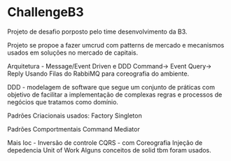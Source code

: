 # ChallengeB3
Projeto de desafio porposto pelo time desenvolvimento da B3.

Projeto se propoe a fazer umcrud com patterns de mercado e mecanismos usados em soluções no mercado de capitais.

Arquitetura - Message/Event Driven e DDD
Command-> Event
Query-> Reply
Usando  Filas do RabbiMQ para coreografia do ambiente.

DDD - modelagem de software que segue um conjunto de práticas com 
objetivo de facilitar a implementação de complexas regras e processos de negócios que tratamos como domínio.

Padrões Criacionais usados:
Factory
Singleton

Padrões Comportmentais
Command
Mediator 

Mais
Ioc - Inversão de controle
CQRS - com Coreografia
Injeção de depedencia
Unit of Work
Alguns conceitos de solid tbm foram usados.
